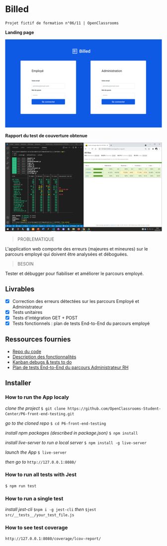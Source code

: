# Billed

    Projet fictif de formation n°06/11 | OpenClassrooms

**Landing page**

<kbd>![landing page](./Billed.png)</kbd>

**Rapport du test de couverture obtenue**

<kbd>![landing page](./rapports%20tests%20%2B%20couverture/billed_rapports_tests%2Bcouverture.png)</kbd>

> PROBLEMATIQUE

L'application web comporte des erreurs (majeures et mineures) sur le parcours employé qui doivent être analysées et déboguées.

> BESOIN

Tester et débugger pour fiabiliser et améliorer le parcours employé.

## Livrables

- [x] Correction des erreurs détectées sur les parcours Employé et Administrateur
- [x] Tests unitaires
- [x] Tests d'intégration GET + POST
- [x] Tests fonctionnels : plan de tests End-to-End du parcours employé

## Ressources fournies

- [Repo du code](https://github.com/OpenClassrooms-Student-Center/Billed-app-FR)
- [Description des fonctionnalités](https://s3-eu-west-1.amazonaws.com/course.oc-static.com/projects/Front-End+V2/P7+Tests/Billed+-+Description+des+fonctionnalite%CC%81s.pdf)
- [Kanban debugs & tests to do](https://www.notion.so/a7a612fc166747e78d95aa38106a55ec?v=2a8d3553379c4366b6f66490ab8f0b90)
- [Plan de tests End-to-End du parcours Administrateur RH](https://s3-eu-west-1.amazonaws.com/course.oc-static.com/projects/Front-End+V2/P7+Tests/Billed+-+E2E+parcours+administrateur.pdf)

## Installer

### How to run the App localy

*clone the project* `$ git clone https://github.com/OpenClassrooms-Student-Center/P6-front-end-testing.git`

*go to the cloned repo* `$ cd P6-front-end-testing`

*install npm packages (described in package.json)* `$ npm install`

*install live-server to run a local server* `$ npm install -g live-server`

*launch the App* `$ live-server`

*then go to* `http://127.0.0.1:8080/`

### How to run all tests with Jest

`$ npm run test`

### How to run a single test

*install jest-cli* `$npm i -g jest-cli`
*then* 
`$jest src/__tests__/your_test_file.js`

### How to see test coverage

`http://127.0.0.1:8080/coverage/lcov-report/`


